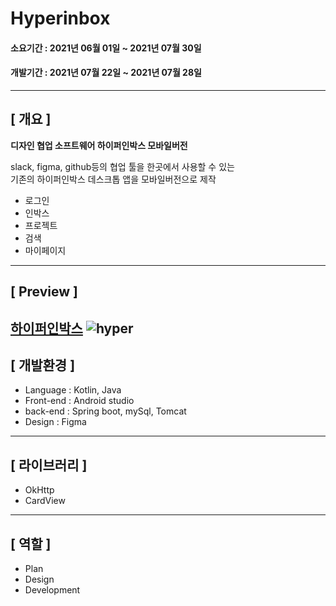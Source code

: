 # Hyperinbox
#### 소요기간 : 2021년 06월 01일 ~ 2021년 07월 30일
#### 개발기간 : 2021년 07월 22일 ~ 2021년 07월 28일
---
## [ 개요 ]

**디자인 협업 소프트웨어 하이퍼인박스 모바일버전**

slack, figma, github등의 협업 툴을 한곳에서 사용할 수 있는\
기존의 하이퍼인박스 데스크톱 앱을 모바일버전으로 제작 
* 로그인
* 인박스
* 프로젝트
* 검색
* 마이페이지
---
## [ Preview ]
[하이퍼인박스](https://github.com/KHJ-11/hyper/blob/main/%ED%8C%8C%EC%9D%B4%EB%84%90%20%EC%B1%8C%EB%A6%B0%EC%A7%80%20Pt_.pdf)
![hyper](https://user-images.githubusercontent.com/72050086/130312503-091b4aa1-80f8-4142-8bdd-9bc2a3eca42c.png)
---
## [ 개발환경 ]
* Language : Kotlin, Java
* Front-end : Android studio
* back-end : Spring boot, mySql, Tomcat
* Design : Figma
---
## [ 라이브러리 ]
* OkHttp
* CardView
---
## [ 역할 ]
* Plan
* Design
* Development
